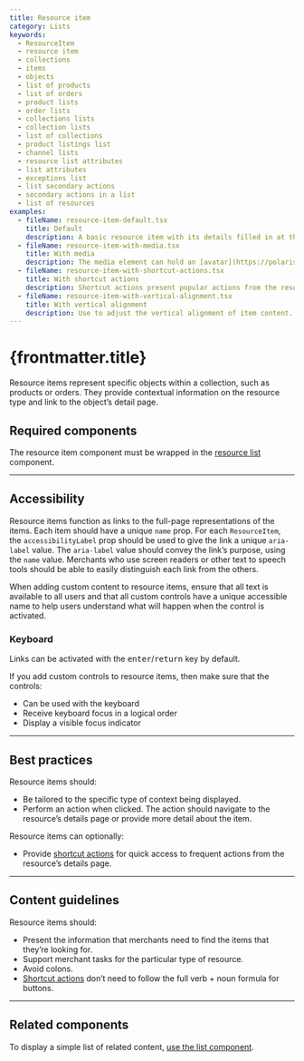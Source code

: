 ```yaml
---
title: Resource item
category: Lists
keywords:
  - ResourceItem
  - resource item
  - collections
  - items
  - objects
  - list of products
  - list of orders
  - product lists
  - order lists
  - collections lists
  - collection lists
  - list of collections
  - product listings list
  - channel lists
  - resource list attributes
  - list attributes
  - exceptions list
  - list secondary actions
  - secondary actions in a list
  - list of resources
examples:
  - fileName: resource-item-default.tsx
    title: Default
    description: A basic resource item with its details filled in at the point of use.
  - fileName: resource-item-with-media.tsx
    title: With media
    description: The media element can hold an [avatar](https://polaris.shopify.com/components/avatar), [thumbnail](https://polaris.shopify.com/components/thumbnail), or other small-format graphic.
  - fileName: resource-item-with-shortcut-actions.tsx
    title: With shortcut actions
    description: Shortcut actions present popular actions from the resource’s details page for easy access. A shortcut action should be available on every item in the list.
  - fileName: resource-item-with-vertical-alignment.tsx
    title: With vertical alignment
    description: Use to adjust the vertical alignment of item content.
---
```


# {frontmatter.title}

<Lede>

Resource items represent specific objects within a collection, such as products or orders. They provide contextual information on the resource type and link to the object’s detail page.

</Lede>

<Examples />

<Props componentName={frontmatter.title} />

## Required components

The resource item component must be wrapped in the [resource list](https://polaris.shopify.com/components/resource-list) component.

---

## Accessibility

Resource items function as links to the full-page representations of the items. Each item should have a unique `name` prop. For each `ResourceItem`, the `accessibilityLabel` prop should be used to give the link a unique `aria-label` value. The `aria-label` value should convey the link’s purpose, using the `name` value. Merchants who use screen readers or other text to speech tools should be able to easily distinguish each link from the others.

When adding custom content to resource items, ensure that all text is available to all users and that all custom controls have a unique accessible name to help users understand what will happen when the control is activated.

### Keyboard

Links can be activated with the <kbd>enter</kbd>/<kbd>return</kbd> key by default.

If you add custom controls to resource items, then make sure that the controls:

- Can be used with the keyboard
- Receive keyboard focus in a logical order
- Display a visible focus indicator

---

## Best practices

Resource items should:

- Be tailored to the specific type of context being displayed.
- Perform an action when clicked. The action should navigate to the resource’s details page or provide more detail about the item.

Resource items can optionally:

- Provide [shortcut actions](https://polaris.shopify.com/components/resource-list#study-custom-item-shortcut-actions) for quick access to frequent actions from the resource’s details page.

---

## Content guidelines

Resource items should:

- Present the information that merchants need to find the items that they’re looking for.
- Support merchant tasks for the particular type of resource.
- Avoid colons.
- [Shortcut actions](https://polaris.shopify.com/components/resource-list#study-custom-item-shortcut-actions) don’t need to follow the full verb + noun formula for buttons.

---

## Related components

To display a simple list of related content, [use the list component](https://polaris.shopify.com/components/lists/list).
